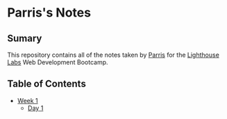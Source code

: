 # Parris's Notes

## Sumary

This repository contains all of the notes taken by [Parris](https://github.com/ParrisG) for the [Lighthouse Labs](https://www.lighthouselabs.ca/) Web Development Bootcamp.

## Table of Contents
* [Week 1](/Week_1)
  * [Day 1](/Week_1/Day_1)